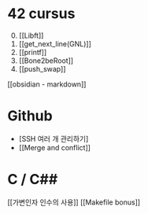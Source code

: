 # 42 cursus
0. [[Libft]]
1. [[get_next_line(GNL)]]
2. [[printf]]
3. [[Bone2beRoot]]
4. [[push_swap]]

[[obsidian - markdown]]

# Github
- [SSH 여러 개 관리하기]
- [[Merge and conflict]]

# C / C\#\#
[[가변인자 인수의 사용]]
[[Makefile bonus]]